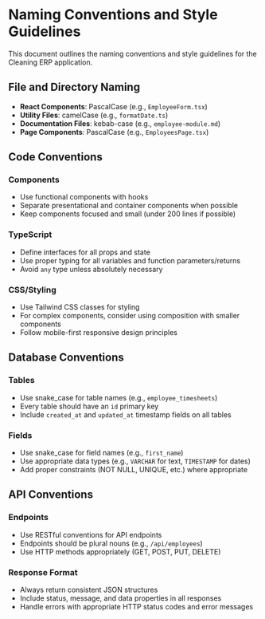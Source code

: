 # Naming Conventions and Style Guidelines

This document outlines the naming conventions and style guidelines for the Cleaning ERP application.

## File and Directory Naming

- **React Components**: PascalCase (e.g., `EmployeeForm.tsx`)
- **Utility Files**: camelCase (e.g., `formatDate.ts`)
- **Documentation Files**: kebab-case (e.g., `employee-module.md`)
- **Page Components**: PascalCase (e.g., `EmployeesPage.tsx`)

## Code Conventions

### Components

- Use functional components with hooks
- Separate presentational and container components when possible
- Keep components focused and small (under 200 lines if possible)

### TypeScript

- Define interfaces for all props and state
- Use proper typing for all variables and function parameters/returns
- Avoid `any` type unless absolutely necessary

### CSS/Styling

- Use Tailwind CSS classes for styling
- For complex components, consider using composition with smaller components
- Follow mobile-first responsive design principles

## Database Conventions

### Tables

- Use snake_case for table names (e.g., `employee_timesheets`)
- Every table should have an `id` primary key
- Include `created_at` and `updated_at` timestamp fields on all tables

### Fields

- Use snake_case for field names (e.g., `first_name`)
- Use appropriate data types (e.g., `VARCHAR` for text, `TIMESTAMP` for dates)
- Add proper constraints (NOT NULL, UNIQUE, etc.) where appropriate

## API Conventions

### Endpoints

- Use RESTful conventions for API endpoints
- Endpoints should be plural nouns (e.g., `/api/employees`)
- Use HTTP methods appropriately (GET, POST, PUT, DELETE)

### Response Format

- Always return consistent JSON structures
- Include status, message, and data properties in all responses
- Handle errors with appropriate HTTP status codes and error messages
